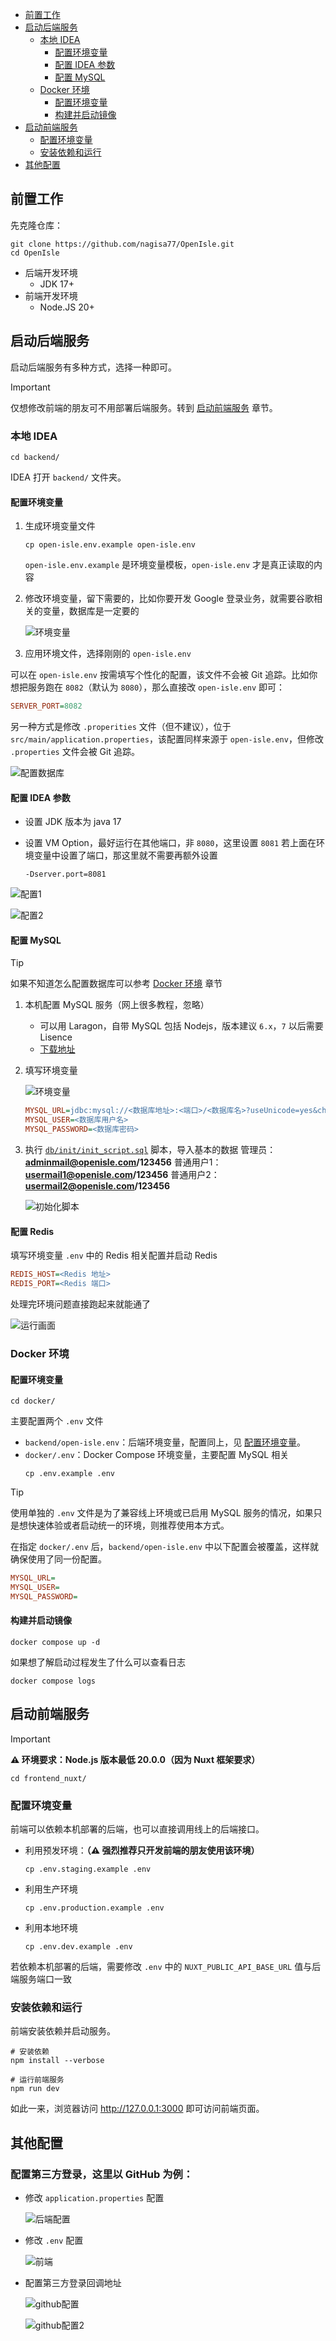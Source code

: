 - [前置工作](#前置工作)
- [启动后端服务](#启动后端服务)
    - [本地 IDEA](#本地-idea)
        - [配置环境变量](#配置环境变量)
        - [配置 IDEA 参数](#配置-idea-参数)
        - [配置 MySQL](#配置-mysql)
    - [Docker 环境](#docker-环境)
        - [配置环境变量](#配置环境变量-1)
        - [构建并启动镜像](#构建并启动镜像)
- [启动前端服务](#启动前端服务)
    - [配置环境变量](#配置环境变量-2)
    - [安装依赖和运行](#安装依赖和运行)
- [其他配置](#其他配置)

## 前置工作

先克隆仓库：

```shell
git clone https://github.com/nagisa77/OpenIsle.git
cd OpenIsle
```

- 后端开发环境
    - JDK 17+
- 前端开发环境
    - Node.JS 20+

## 启动后端服务

启动后端服务有多种方式，选择一种即可。

> [!IMPORTANT]
> 仅想修改前端的朋友可不用部署后端服务。转到 [启动前端服务](#启动前端服务) 章节。

### 本地 IDEA

```shell
cd backend/
```

IDEA 打开 `backend/` 文件夹。

#### 配置环境变量

1. 生成环境变量文件

    ```shell
    cp open-isle.env.example open-isle.env
    ```

    `open-isle.env.example` 是环境变量模板，`open-isle.env` 才是真正读取的内容

2. 修改环境变量，留下需要的，比如你要开发 Google 登录业务，就需要谷歌相关的变量，数据库是一定要的

    ![环境变量](assets/contributing/backend_img_7.png)

3. 应用环境文件，选择刚刚的 `open-isle.env`

可以在 `open-isle.env` 按需填写个性化的配置，该文件不会被 Git 追踪。比如你想把服务跑在 `8082`（默认为 `8080`），那么直接改 `open-isle.env` 即可：

```ini
SERVER_PORT=8082
```

另一种方式是修改 `.properities` 文件（但不建议），位于 `src/main/application.properties`，该配置同样来源于 `open-isle.env`，但修改 `.properties` 文件会被 Git 追踪。

![配置数据库](assets/contributing/backend_img_5.png)

#### 配置 IDEA 参数

- 设置 JDK 版本为 java 17

- 设置 VM Option，最好运行在其他端口，非 `8080`，这里设置 `8081`
    若上面在环境变量中设置了端口，那这里就不需要再额外设置

    ```shell
    -Dserver.port=8081
    ```

![配置1](assets/contributing/backend_img_3.png)

![配置2](assets/contributing/backend_img_2.png)

#### 配置 MySQL

> [!TIP]
> 如果不知道怎么配置数据库可以参考 [Docker 环境](#docker-环境) 章节

1. 本机配置 MySQL 服务（网上很多教程，忽略）

    + 可以用 Laragon，自带 MySQL 包括 Nodejs，版本建议 `6.x`，`7` 以后需要 Lisence
    + [下载地址](https://github.com/leokhoa/laragon/releases)

2. 填写环境变量

    ![环境变量](assets/contributing/backend_img_6.png)

    ```ini
    MYSQL_URL=jdbc:mysql://<数据库地址>:<端口>/<数据库名>?useUnicode=yes&characterEncoding=UTF-8&useInformationSchema=true&useSSL=false&serverTimezone=UTC
    MYSQL_USER=<数据库用户名>
    MYSQL_PASSWORD=<数据库密码>
    ```

3. 执行 [`db/init/init_script.sql`](backend/src/main/resources/db/init/init_script.sql) 脚本，导入基本的数据
    管理员：**adminmail@openisle.com/123456**
    普通用户1：**usermail1@openisle.com/123456**
    普通用户2：**usermail2@openisle.com/123456**
    
    ![初始化脚本](assets/contributing/resources_img.png)

#### 配置 Redis

填写环境变量 `.env` 中的 Redis 相关配置并启动 Redis

```ini
REDIS_HOST=<Redis 地址>
REDIS_PORT=<Redis 端口>
```

处理完环境问题直接跑起来就能通了

![运行画面](assets/contributing/backend_img_4.png)

### Docker 环境

#### 配置环境变量

```shell
cd docker/
```

主要配置两个 `.env` 文件

- `backend/open-isle.env`：后端环境变量，配置同上，见 [配置环境变量](#配置环境变量)。
- `docker/.env`：Docker Compose 环境变量，主要配置 MySQL 相关
    ```shell
    cp .env.example .env
    ```

> [!TIP]
> 使用单独的 `.env` 文件是为了兼容线上环境或已启用 MySQL 服务的情况，如果只是想快速体验或者启动统一的环境，则推荐使用本方式。

在指定 `docker/.env` 后，`backend/open-isle.env` 中以下配置会被覆盖，这样就确保使用了同一份配置。

```ini
MYSQL_URL=
MYSQL_USER=
MYSQL_PASSWORD=
```

#### 构建并启动镜像

```shell
docker compose up -d
```

如果想了解启动过程发生了什么可以查看日志

```shell
docker compose logs
```

## 启动前端服务

> [!IMPORTANT]
> **⚠️ 环境要求：Node.js 版本最低 20.0.0（因为 Nuxt 框架要求）**

```shell
cd frontend_nuxt/
```

### 配置环境变量

前端可以依赖本机部署的后端，也可以直接调用线上的后端接口。

- 利用预发环境：**（⚠️ 强烈推荐只开发前端的朋友使用该环境）**

    ```shell
    cp .env.staging.example .env
    ```

- 利用生产环境

    ```shell
    cp .env.production.example .env
    ```

- 利用本地环境

    ```shell
    cp .env.dev.example .env
    ```

若依赖本机部署的后端，需要修改 `.env` 中的 `NUXT_PUBLIC_API_BASE_URL` 值与后端服务端口一致

### 安装依赖和运行

前端安装依赖并启动服务。

```shell
# 安装依赖
npm install --verbose

# 运行前端服务
npm run dev
```

如此一来，浏览器访问 http://127.0.0.1:3000 即可访问前端页面。

## 其他配置

### 配置第三方登录，这里以 GitHub 为例：

- 修改 `application.properties` 配置

    ![后端配置](assets/contributing/backend_img.png)

- 修改 `.env` 配置

    ![前端](assets/contributing/fontend_img.png)

- 配置第三方登录回调地址

    ![github配置](assets/contributing/github_img.png)

    ![github配置2](assets/contributing/github_img_2.png)
